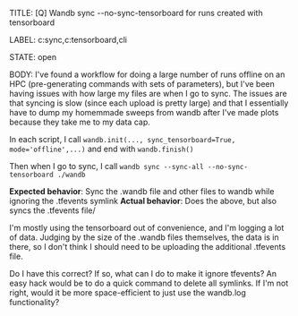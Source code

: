 TITLE:
[Q] Wandb sync --no-sync-tensorboard for runs created with tensorboard

LABEL:
c:sync,c:tensorboard,cli

STATE:
open

BODY:
I've found a workflow for doing a large number of runs offline on an HPC (pre-generating commands with sets of parameters), but I've been having issues with how large my files are when I go to sync. The issues are that syncing is slow (since each upload is pretty large) and that I essentially have to dump my homemmade sweeps from wandb after I've made plots because they take me to my data cap.

In each script, I call `wandb.init(..., sync_tensorboard=True, mode='offline',...)` and end with `wandb.finish()`

Then when I go to sync, I call `wandb sync --sync-all --no-sync-tensorboard ./wandb`

**Expected behavior**: Sync the .wandb file and other files to wandb while ignoring the .tfevents symlink
**Actual behavior**: Does the above, but also syncs the .tfevents file/

I'm mostly using the tensorboard out of convenience, and I'm logging a lot of data. Judging by the size of the .wandb files themselves, the data is in there, so I don't think I should need to be uploading the additional .tfevents file. 

Do I have this correct? If so, what can I do to make it ignore tfevents? An easy hack would be to do a quick command to delete all symlinks. If I'm not right, would it be more space-efficient to just use the wandb.log functionality?

